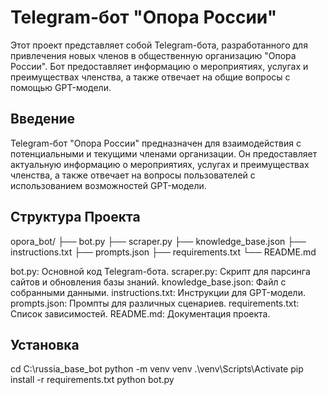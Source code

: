 # Telegram-бот "Опора России"

Этот проект представляет собой Telegram-бота, разработанного для привлечения новых членов в общественную организацию "Опора России". Бот предоставляет информацию о мероприятиях, услугах и преимуществах членства, а также отвечает на общие вопросы с помощью GPT-модели.

## Введение

Telegram-бот "Опора России" предназначен для взаимодействия с потенциальными и текущими членами организации. Он предоставляет актуальную информацию о мероприятиях, услугах и преимуществах членства, а также отвечает на вопросы пользователей с использованием возможностей GPT-модели.

## Структура Проекта

opora_bot/
├── bot.py
├── scraper.py
├── knowledge_base.json
├── instructions.txt
├── prompts.json
├── requirements.txt
└── README.md

bot.py: Основной код Telegram-бота.
scraper.py: Скрипт для парсинга сайтов и обновления базы знаний.
knowledge_base.json: Файл с собранными данными.
instructions.txt: Инструкции для GPT-модели.
prompts.json: Промпты для различных сценариев.
requirements.txt: Список зависимостей.
README.md: Документация проекта.

## Установка

cd C:\russia_base_bot
python -m venv venv
.\venv\Scripts\Activate
pip install -r requirements.txt
python bot.py
